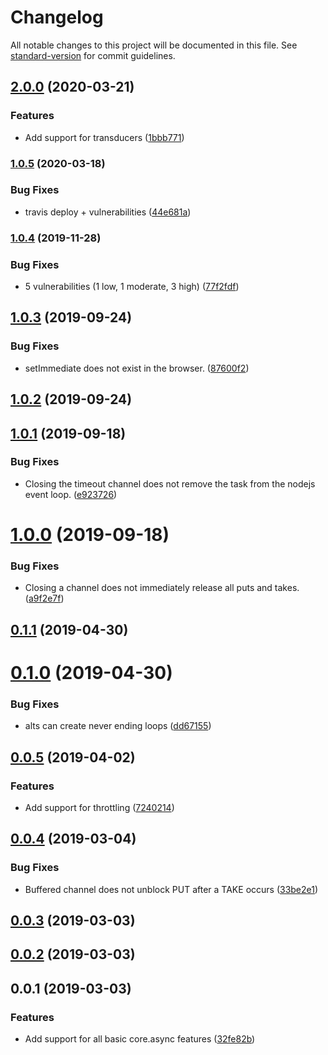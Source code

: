 # Changelog

All notable changes to this project will be documented in this file. See [standard-version](https://github.com/conventional-changelog/standard-version) for commit guidelines.

## [2.0.0](https://github.com/nicolasdao/core-async/compare/v1.0.5...v2.0.0) (2020-03-21)


### Features

* Add support for transducers ([1bbb771](https://github.com/nicolasdao/core-async/commit/1bbb7716a74d4f7f7753c26537185c5be538aaa7))

### [1.0.5](https://github.com/nicolasdao/core-async/compare/v1.0.4...v1.0.5) (2020-03-18)


### Bug Fixes

* travis deploy + vulnerabilities ([44e681a](https://github.com/nicolasdao/core-async/commit/44e681a540af58de432e577eb73b62b815117091))

### [1.0.4](https://github.com/nicolasdao/core-async/compare/v1.0.3...v1.0.4) (2019-11-28)


### Bug Fixes

* 5 vulnerabilities (1 low, 1 moderate, 3 high) ([77f2fdf](https://github.com/nicolasdao/core-async/commit/77f2fdf85781dd47ade2dca583294f6c739b7c91))

<a name="1.0.3"></a>
## [1.0.3](https://github.com/nicolasdao/core-async/compare/v1.0.2...v1.0.3) (2019-09-24)


### Bug Fixes

* setImmediate does not exist in the browser. ([87600f2](https://github.com/nicolasdao/core-async/commit/87600f2))



<a name="1.0.2"></a>
## [1.0.2](https://github.com/nicolasdao/core-async/compare/v1.0.1...v1.0.2) (2019-09-24)



<a name="1.0.1"></a>
## [1.0.1](https://github.com/nicolasdao/core-async/compare/v1.0.0...v1.0.1) (2019-09-18)


### Bug Fixes

* Closing the timeout channel does not remove the task from the nodejs event loop. ([e923726](https://github.com/nicolasdao/core-async/commit/e923726))



<a name="1.0.0"></a>
# [1.0.0](https://github.com/nicolasdao/core-async/compare/v0.1.1...v1.0.0) (2019-09-18)


### Bug Fixes

* Closing a channel does not immediately release all puts and takes. ([a9f2e7f](https://github.com/nicolasdao/core-async/commit/a9f2e7f))



<a name="0.1.1"></a>
## [0.1.1](https://github.com/nicolasdao/core-async/compare/v0.1.0...v0.1.1) (2019-04-30)



<a name="0.1.0"></a>
# [0.1.0](https://github.com/nicolasdao/core-async/compare/v0.0.5...v0.1.0) (2019-04-30)


### Bug Fixes

* alts can create never ending loops ([dd67155](https://github.com/nicolasdao/core-async/commit/dd67155))



<a name="0.0.5"></a>
## [0.0.5](https://github.com/nicolasdao/core-async/compare/v0.0.4...v0.0.5) (2019-04-02)


### Features

* Add support for throttling ([7240214](https://github.com/nicolasdao/core-async/commit/7240214))



<a name="0.0.4"></a>
## [0.0.4](https://github.com/nicolasdao/core-async/compare/v0.0.3...v0.0.4) (2019-03-04)


### Bug Fixes

* Buffered channel does not unblock PUT after a TAKE occurs ([33be2e1](https://github.com/nicolasdao/core-async/commit/33be2e1))



<a name="0.0.3"></a>
## [0.0.3](https://github.com/nicolasdao/core-async/compare/v0.0.2...v0.0.3) (2019-03-03)



<a name="0.0.2"></a>
## [0.0.2](https://github.com/nicolasdao/core-async/compare/v0.0.1...v0.0.2) (2019-03-03)



<a name="0.0.1"></a>
## 0.0.1 (2019-03-03)


### Features

* Add support for all basic core.async features ([32fe82b](https://github.com/nicolasdao/core-async/commit/32fe82b))
